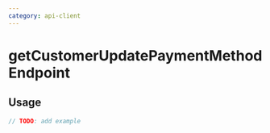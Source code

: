 ```yaml
---
category: api-client
---
```


# getCustomerUpdatePaymentMethodEndpoint

<!-- PLACEHOLDER_DESCRIPTION -->

## Usage

```ts
// TODO: add example
```
